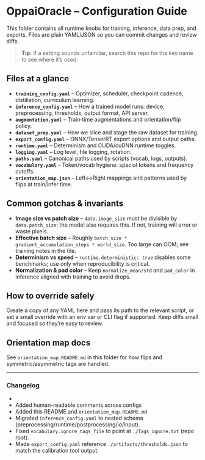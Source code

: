 # OppaiOracle – Configuration Guide

This folder contains all runtime knobs for training, inference, data prep, and exports. Files are plain YAML/JSON so you can commit changes and review diffs.

> **Tip:** If a setting sounds unfamiliar, search this repo for the key name to see where it’s used.

## Files at a glance

- **`training_config.yaml`** – Optimizer, scheduler, checkpoint cadence, distillation, curriculum learning.
- **`inference_config.yaml`** – How a trained model runs: device, preprocessing, thresholds, output format, API server.
- **`augmentation.yaml`** – Train‑time augmentations and orientation/flip policy.
- **`dataset_prep.yaml`** – How we slice and stage the raw dataset for training.
- **`export_config.yaml`** – ONNX/TensorRT export options and output paths.
- **`runtime.yaml`** – Determinism and CUDA/cuDNN runtime toggles.
- **`logging.yaml`** – Log level, file logging, rotation.
- **`paths.yaml`** – Canonical paths used by scripts (vocab, logs, outputs).
- **`vocabulary.yaml`** – Token/vocab hygiene: special tokens and frequency cutoffs.
- **`orientation_map.json`** – Left↔Right mappings and patterns used by flips at train/infer time.

## Common gotchas & invariants

- **Image size vs patch size** – `data.image_size` must be divisible by `data.patch_size`; the model also requires this. If not, training will error or waste pixels.
- **Effective batch size** – Roughly `batch_size * gradient_accumulation_steps * world_size`. Too large can OOM; see training notes in the file.
- **Determinism vs speed** – `runtime.deterministic: true` disables some benchmarks; use only when reproducibility is critical.
- **Normalization & pad color** – Keep `normalize_mean/std` and `pad_color` in inference aligned with training to avoid drops.

## How to override safely

Create a copy of any YAML here and pass its path to the relevant script, or set a small override with an env var or CLI flag if supported. Keep diffs small and focused so they’re easy to review.

## Orientation map docs

See `orientation_map.README.md` in this folder for how flips and symmetric/asymmetric tags are handled.

---

### Changelog

-
- Added human-readable comments across configs
- Added this README and `orientation_map.README.md`
- Migrated `inference_config.yaml` to nested schema (preprocessing/runtime/postprocessing/io/input).
- Fixed `vocabulary.ignore_tags_file` to point at `./Tags_ignore.txt` (repo root).
- Made `export_config.yaml` reference `./artifacts/thresholds.json` to match the calibration tool output.

